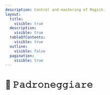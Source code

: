 ```yaml
---
description: Control and mastering of Magick.
layout:
  title:
    visible: true
  description:
    visible: true
  tableOfContents:
    visible: true
  outline:
    visible: false
  pagination:
    visible: true
---
```


# 🧠 𝙿𝚊𝚍𝚛𝚘𝚗𝚎𝚐𝚐𝚒𝚊𝚛𝚎

